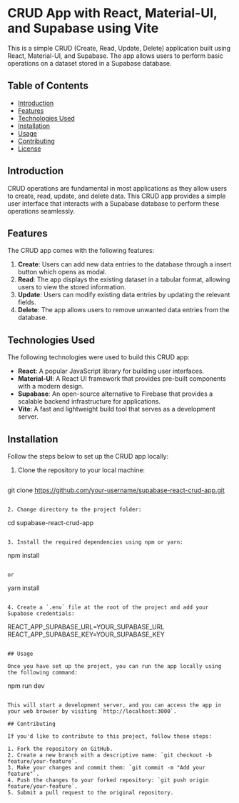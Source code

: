 # CRUD App with React, Material-UI, and Supabase using Vite

This is a simple CRUD (Create, Read, Update, Delete) application built using React, Material-UI, and Supabase. The app allows users to perform basic operations on a dataset stored in a Supabase database.

## Table of Contents

- [Introduction](#introduction)
- [Features](#features)
- [Technologies Used](#technologies-used)
- [Installation](#installation)
- [Usage](#usage)
- [Contributing](#contributing)
- [License](#license)

## Introduction

CRUD operations are fundamental in most applications as they allow users to create, read, update, and delete data. This CRUD app provides a simple user interface that interacts with a Supabase database to perform these operations seamlessly.

## Features

The CRUD app comes with the following features:

1. **Create**: Users can add new data entries to the database through a insert button which opens as modal.
2. **Read**: The app displays the existing dataset in a tabular format, allowing users to view the stored information.
3. **Update**: Users can modify existing data entries by updating the relevant fields.
4. **Delete**: The app allows users to remove unwanted data entries from the database.

## Technologies Used

The following technologies were used to build this CRUD app:

- **React**: A popular JavaScript library for building user interfaces.
- **Material-UI**: A React UI framework that provides pre-built components with a modern design.
- **Supabase**: An open-source alternative to Firebase that provides a scalable backend infrastructure for applications.
- **Vite**: A fast and lightweight build tool that serves as a development server.

## Installation

Follow the steps below to set up the CRUD app locally:

1. Clone the repository to your local machine:

   ```
  git clone https://github.com/your-username/supabase-react-crud-app.git
   ```

2. Change directory to the project folder:

   ```
   cd supabase-react-crud-app
   ```

3. Install the required dependencies using npm or yarn:

   ```
   npm install
   ```

   or

   ```
   yarn install
   ```

4. Create a `.env` file at the root of the project and add your Supabase credentials:

   ```
   REACT_APP_SUPABASE_URL=YOUR_SUPABASE_URL
   REACT_APP_SUPABASE_KEY=YOUR_SUPABASE_KEY
   ```

## Usage

Once you have set up the project, you can run the app locally using the following command:

```
npm run dev
```

This will start a development server, and you can access the app in your web browser by visiting `http://localhost:3000`.

## Contributing

If you'd like to contribute to this project, follow these steps:

1. Fork the repository on GitHub.
2. Create a new branch with a descriptive name: `git checkout -b feature/your-feature`.
3. Make your changes and commit them: `git commit -m "Add your feature"`.
4. Push the changes to your forked repository: `git push origin feature/your-feature`.
5. Submit a pull request to the original repository.

